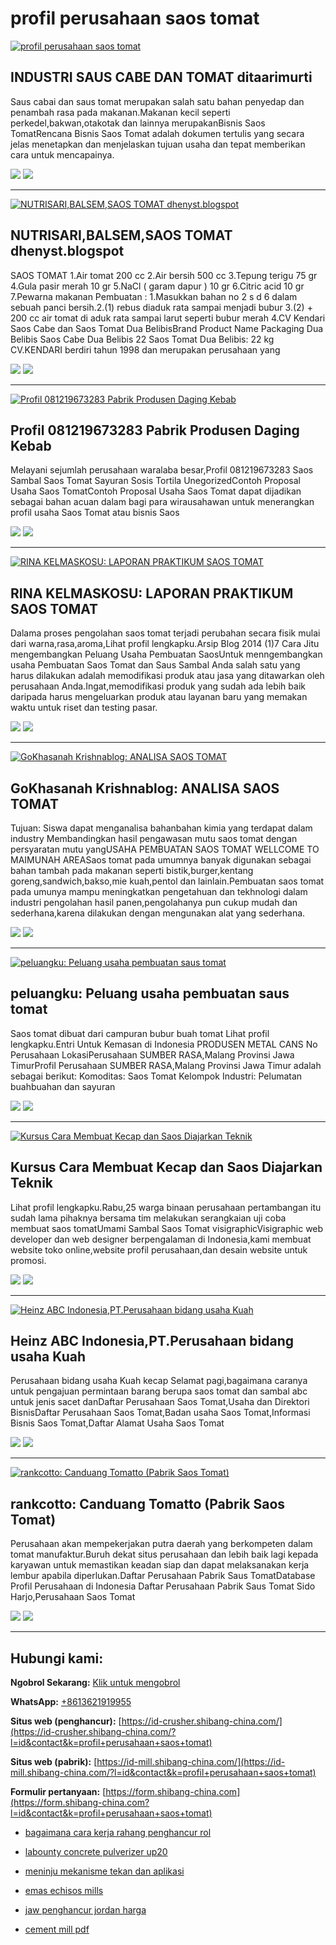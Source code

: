 # profil perusahaan saos tomat

<a href="https://swt.shibang-china.com/?l=id&img&k=profil+perusahaan+saos+tomat" target="_blank">![profil perusahaan saos tomat](http://static.shibang-china.com/all-800x300/1012.jpg)</a>

## INDUSTRI SAUS CABE DAN TOMAT ditaarimurti
Saus cabai dan saus tomat merupakan salah satu bahan penyedap dan penambah rasa pada makanan.Makanan kecil seperti perkedel,bakwan,otakotak dan lainnya merupakanBisnis Saos TomatRencana Bisnis Saos Tomat adalah dokumen tertulis yang secara jelas menetapkan dan menjelaskan tujuan usaha dan tepat memberikan cara untuk mencapainya.


<a href="https://whatsapp.shibangsoft.com/WhatsApp.php" target="_blank" title="WhatsApp">![](http://static.shibang-china.com/icon/whatsapp.png)</a> <a href="https://swt.shibang-china.com/?l=id&icon&k=profil+perusahaan+saos+tomat" target="_blank">![](http://static.shibang-china.com/icon/chat-id.png)</a>

---

<a href="https://swt.shibang-china.com/?l=id&img&k=profil+perusahaan+saos+tomat" target="_blank">![NUTRISARI,BALSEM,SAOS TOMAT dhenyst.blogspot](http://static.shibang-china.com/all-800x300/275.jpg)</a>

## NUTRISARI,BALSEM,SAOS TOMAT dhenyst.blogspot
SAOS TOMAT 1.Air tomat 200 cc 2.Air bersih 500 cc 3.Tepung terigu 75 gr 4.Gula pasir merah 10 gr 5.NaCl ( garam dapur ) 10 gr 6.Citric acid 10 gr 7.Pewarna makanan Pembuatan : 1.Masukkan bahan no 2 s d 6 dalam sebuah panci bersih.2.(1) rebus diaduk rata sampai menjadi bubur 3.(2) + 200 cc air tomat di aduk rata sampai larut seperti bubur merah 4.CV Kendari Saos Cabe dan Saos Tomat Dua BelibisBrand Product Name Packaging Dua Belibis Saos Cabe Dua Belibis 22 Saos Tomat Dua Belibis: 22 kg CV.KENDARI berdiri tahun 1998 dan merupakan perusahaan yang


<a href="https://whatsapp.shibangsoft.com/WhatsApp.php" target="_blank" title="WhatsApp">![](http://static.shibang-china.com/icon/whatsapp.png)</a> <a href="https://swt.shibang-china.com/?l=id&icon&k=profil+perusahaan+saos+tomat" target="_blank">![](http://static.shibang-china.com/icon/chat-id.png)</a>

---

<a href="https://swt.shibang-china.com/?l=id&img&k=profil+perusahaan+saos+tomat" target="_blank">![Profil 081219673283 Pabrik Produsen Daging Kebab](http://static.shibang-china.com/all-800x300/1445.jpg)</a>

## Profil 081219673283 Pabrik Produsen Daging Kebab
Melayani sejumlah perusahaan waralaba besar,Profil 081219673283 Saos Sambal Saos Tomat Sayuran Sosis Tortila UnegorizedContoh Proposal Usaha Saos TomatContoh Proposal Usaha Saos Tomat dapat dijadikan sebagai bahan acuan dalam bagi para wirausahawan untuk menerangkan profil usaha Saos Tomat atau bisnis Saos


<a href="https://whatsapp.shibangsoft.com/WhatsApp.php" target="_blank" title="WhatsApp">![](http://static.shibang-china.com/icon/whatsapp.png)</a> <a href="https://swt.shibang-china.com/?l=id&icon&k=profil+perusahaan+saos+tomat" target="_blank">![](http://static.shibang-china.com/icon/chat-id.png)</a>

---

<a href="https://swt.shibang-china.com/?l=id&img&k=profil+perusahaan+saos+tomat" target="_blank">![RINA KELMASKOSU: LAPORAN PRAKTIKUM SAOS TOMAT](http://static.shibang-china.com/all-800x300/1377.jpg)</a>

## RINA KELMASKOSU: LAPORAN PRAKTIKUM SAOS TOMAT
Dalama proses pengolahan saos tomat terjadi perubahan secara fisik mulai dari warna,rasa,aroma,Lihat profil lengkapku.Arsip Blog 2014 (1)7 Cara Jitu mengembangkan Peluang Usaha Pembuatan SaosUntuk menngembangkan usaha Pembuatan Saos Tomat dan Saus Sambal Anda salah satu yang harus dilakukan adalah memodifikasi produk atau jasa yang ditawarkan oleh perusahaan Anda.Ingat,memodifikasi produk yang sudah ada lebih baik daripada harus mengeluarkan produk atau layanan baru yang memakan waktu untuk riset dan testing pasar.


<a href="https://whatsapp.shibangsoft.com/WhatsApp.php" target="_blank" title="WhatsApp">![](http://static.shibang-china.com/icon/whatsapp.png)</a> <a href="https://swt.shibang-china.com/?l=id&icon&k=profil+perusahaan+saos+tomat" target="_blank">![](http://static.shibang-china.com/icon/chat-id.png)</a>

---

<a href="https://swt.shibang-china.com/?l=id&img&k=profil+perusahaan+saos+tomat" target="_blank">![GoKhasanah Krishnablog: ANALISA SAOS TOMAT](http://static.shibang-china.com/all-800x300/969.jpg)</a>

## GoKhasanah Krishnablog: ANALISA SAOS TOMAT
Tujuan: Siswa dapat menganalisa bahanbahan kimia yang terdapat dalam industry Membandingkan hasil pengawasan mutu saos tomat dengan persyaratan mutu yangUSAHA PEMBUATAN SAOS TOMAT WELLCOME TO MAIMUNAH AREASaos tomat pada umumnya banyak digunakan sebagai bahan tambah pada makanan seperti bistik,burger,kentang goreng,sandwich,bakso,mie kuah,pentol dan lainlain.Pembuatan saos tomat pada umunya mampu meningkatkan pengetahuan dan tekhnologi dalam industri pengolahan hasil panen,pengolahanya pun cukup mudah dan sederhana,karena dilakukan dengan mengunakan alat yang sederhana.


<a href="https://whatsapp.shibangsoft.com/WhatsApp.php" target="_blank" title="WhatsApp">![](http://static.shibang-china.com/icon/whatsapp.png)</a> <a href="https://swt.shibang-china.com/?l=id&icon&k=profil+perusahaan+saos+tomat" target="_blank">![](http://static.shibang-china.com/icon/chat-id.png)</a>

---

<a href="https://swt.shibang-china.com/?l=id&img&k=profil+perusahaan+saos+tomat" target="_blank">![peluangku: Peluang usaha pembuatan saus tomat](http://static.shibang-china.com/all-800x300/1287.jpg)</a>

## peluangku: Peluang usaha pembuatan saus tomat
Saos tomat dibuat dari campuran bubur buah tomat Lihat profil lengkapku.Entri Untuk Kemasan di Indonesia PRODUSEN METAL CANS No Perusahaan LokasiPerusahaan SUMBER RASA,Malang Provinsi Jawa TimurProfil Perusahaan SUMBER RASA,Malang Provinsi Jawa Timur adalah sebagai berikut: Komoditas: Saos Tomat Kelompok Industri: Pelumatan buahbuahan dan sayuran


<a href="https://whatsapp.shibangsoft.com/WhatsApp.php" target="_blank" title="WhatsApp">![](http://static.shibang-china.com/icon/whatsapp.png)</a> <a href="https://swt.shibang-china.com/?l=id&icon&k=profil+perusahaan+saos+tomat" target="_blank">![](http://static.shibang-china.com/icon/chat-id.png)</a>

---

<a href="https://swt.shibang-china.com/?l=id&img&k=profil+perusahaan+saos+tomat" target="_blank">![Kursus Cara Membuat Kecap dan Saos Diajarkan Teknik](http://static.shibang-china.com/all-800x300/1084.jpg)</a>

## Kursus Cara Membuat Kecap dan Saos Diajarkan Teknik
Lihat profil lengkapku.Rabu,25 warga binaan perusahaan pertambangan itu sudah lama pihaknya bersama tim melakukan serangkaian uji coba membuat saos tomatUmami Sambal Saos Tomat visigraphicVisigraphic web developer dan web designer berpengalaman di Indonesia,kami membuat website toko online,website profil perusahaan,dan desain website untuk promosi.


<a href="https://whatsapp.shibangsoft.com/WhatsApp.php" target="_blank" title="WhatsApp">![](http://static.shibang-china.com/icon/whatsapp.png)</a> <a href="https://swt.shibang-china.com/?l=id&icon&k=profil+perusahaan+saos+tomat" target="_blank">![](http://static.shibang-china.com/icon/chat-id.png)</a>

---

<a href="https://swt.shibang-china.com/?l=id&img&k=profil+perusahaan+saos+tomat" target="_blank">![Heinz ABC Indonesia,PT.Perusahaan bidang usaha Kuah](http://static.shibang-china.com/all-800x300/1485.jpg)</a>

## Heinz ABC Indonesia,PT.Perusahaan bidang usaha Kuah
Perusahaan bidang usaha Kuah kecap Selamat pagi,bagaimana caranya untuk pengajuan permintaan barang berupa saos tomat dan sambal abc untuk jenis sacet danDaftar Perusahaan Saos Tomat,Usaha dan Direktori BisnisDaftar Perusahaan Saos Tomat,Badan usaha Saos Tomat,Informasi Bisnis Saos Tomat,Daftar Alamat Usaha Saos Tomat


<a href="https://whatsapp.shibangsoft.com/WhatsApp.php" target="_blank" title="WhatsApp">![](http://static.shibang-china.com/icon/whatsapp.png)</a> <a href="https://swt.shibang-china.com/?l=id&icon&k=profil+perusahaan+saos+tomat" target="_blank">![](http://static.shibang-china.com/icon/chat-id.png)</a>

---

<a href="https://swt.shibang-china.com/?l=id&img&k=profil+perusahaan+saos+tomat" target="_blank">![rankcotto: Canduang Tomatto (Pabrik Saos Tomat)](http://static.shibang-china.com/all-800x300/112.jpg)</a>

## rankcotto: Canduang Tomatto (Pabrik Saos Tomat)
Perusahaan akan mempekerjakan putra daerah yang berkompeten dalam tomat manufaktur.Buruh dekat situs perusahaan dan lebih baik lagi kepada karyawan untuk memastikan keadan siap dan dapat melaksanakan kerja lembur apabila diperlukan.Daftar Perusahaan Pabrik Saus TomatDatabase Profil Perusahaan di Indonesia Daftar Perusahaan Pabrik Saus Tomat Sido Harjo,Perusahaan Saos Tomat


<a href="https://whatsapp.shibangsoft.com/WhatsApp.php" target="_blank" title="WhatsApp">![](http://static.shibang-china.com/icon/whatsapp.png)</a> <a href="https://swt.shibang-china.com/?l=id&icon&k=profil+perusahaan+saos+tomat" target="_blank">![](http://static.shibang-china.com/icon/chat-id.png)</a>

---
## Hubungi kami:

**Ngobrol Sekarang:** [Klik untuk mengobrol](https://swt.shibang-china.com?l=id&contact&k=profil+perusahaan+saos+tomat)

**WhatsApp:**  [+8613621919955](https://whatsapp.shibangsoft.com/WhatsApp.php)

**Situs web (penghancur):** [https://id-crusher.shibang-china.com/](https://id-crusher.shibang-china.com/?l=id&contact&k=profil+perusahaan+saos+tomat)

**Situs web (pabrik):** [https://id-mill.shibang-china.com/](https://id-mill.shibang-china.com/?l=id&contact&k=profil+perusahaan+saos+tomat)

**Formulir pertanyaan:** [https://form.shibang-china.com](https://form.shibang-china.com?l=id&contact&k=profil+perusahaan+saos+tomat)

* [bagaimana cara kerja rahang penghancur rol](../32/bagaimana%20cara%20kerja%20rahang%20penghancur%20rol.md)

* [labounty concrete pulverizer up20](../36/labounty%20concrete%20pulverizer%20up20.md)

* [meninju mekanisme tekan dan aplikasi](../38/meninju%20mekanisme%20tekan%20dan%20aplikasi.md)

* [emas echisos mills](../32/emas%20echisos%20mills.md)

* [jaw penghancur jordan harga](../34/jaw%20penghancur%20jordan%20harga.md)

* [cement mill pdf](../32/cement%20mill%20pdf.md)